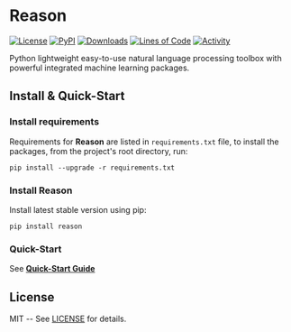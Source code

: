 # Reason

[![License](https://img.shields.io/pypi/l/reason.svg)](https://github.com/alisoltanirad/Reason/blob/main/LICENSE)
[![PyPI](https://img.shields.io/pypi/v/reason.svg)](https://pypi.org/project/reason/)
[![Downloads](https://pepy.tech/badge/reason)](https://pepy.tech/project/reason)
[![Lines of Code](https://sonarcloud.io/api/project_badges/measure?project=alisoltanirad_reason&metric=ncloc)](https://sonarcloud.io/dashboard?id=alisoltanirad_reason)
[![Activity](https://img.shields.io/github/last-commit/alisoltanirad/reason)](https://github.com/alisoltanirad/Reason/)

Python lightweight easy-to-use natural language processing toolbox with powerful integrated
machine learning packages.


## Install & Quick-Start

### Install requirements

Requirements for **Reason** are listed in `requirements.txt` file,
to install the packages, from the project's root directory, run:
```
pip install --upgrade -r requirements.txt
```

### Install Reason

Install latest stable version using pip:
```
pip install reason
```

### Quick-Start

See [**Quick-Start Guide**](https://python-reason.readthedocs.io/en/latest/#quick-start)


## License

MIT -- See [LICENSE](https://github.com/alisoltanirad/Reason/blob/main/LICENSE) for details.
